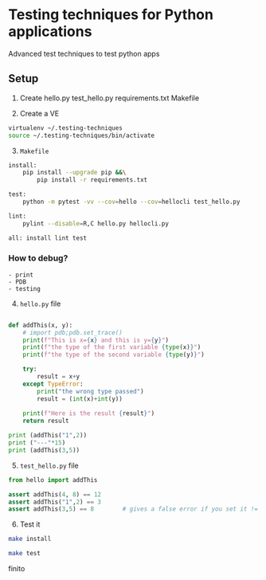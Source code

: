 # Testing techniques for Python applications

Advanced test techniques to test python apps

## Setup

1. Create hello.py test_hello.py requirements.txt Makefile 

2. Create a VE

```bash 
virtualenv ~/.testing-techniques
source ~/.testing-techniques/bin/activate
```
3. ``Makefile`` 

```bash
install:
	pip install --upgrade pip &&\
		pip install -r requirements.txt

test:
	python -m pytest -vv --cov=hello --cov=hellocli test_hello.py

lint: 
	pylint --disable=R,C hello.py hellocli.py

all: install lint test
```

### How to debug?
    - print
    - PDB
    - testing


4. ``hello.py`` file

```python

def addThis(x, y):
    # import pdb;pdb.set_trace()
    print(f"This is x={x} and this is y={y}")
    print(f"the type of the first variable {type(x)}")
    print(f"the type of the second variable {type(y)}")

    try:
        result = x+y
    except TypeError:
        print("the wrong type passed")
        result = (int(x)+int(y))
    
    print(f"Here is the result {result}")
    return result

print (addThis("1",2))
print ("---"*15)
print (addThis(3,5))
```

5. ``test_hello.py`` file 

```python
from hello import addThis

assert addThis(4, 8) == 12
assert addThis("1",2) == 3
assert addThis(3,5) == 8        # gives a false error if you set it != 8
```

6. Test it

```bash
make install

make test
```

finito

